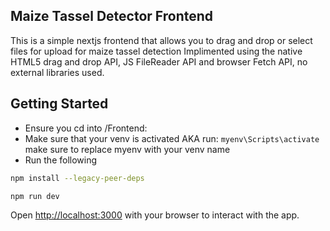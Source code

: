 ## Maize Tassel Detector Frontend

This is a simple nextjs frontend that allows you to drag and drop or select files for upload for maize tassel detection
Implimented using the native HTML5 drag and drop API, JS FileReader API and browser Fetch API, no external libraries used.

## Getting Started

- Ensure you cd into /Frontend:
- Make sure that your venv is activated AKA run: `myenv\Scripts\activate` make sure to replace myenv with your venv name
- Run the following

```bash
npm install --legacy-peer-deps

npm run dev
```

Open [http://localhost:3000](http://localhost:3000) with your browser to interact with the app.
